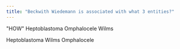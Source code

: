 ```yaml
---
title: "Beckwith Wiedemann is associated with what 3 entities?"
---
```

&quot;HOW&quot;
Heptoblastoma
Omphalocele
Wilms

Heptoblastoma
Wilms
Omphalocele

